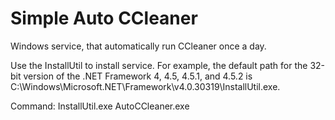 # Simple Auto CCleaner
Windows service, that automatically run CCleaner once a day. 

Use the InstallUtil to install service. For example, the default path for the 32-bit version of the .NET Framework 4, 4.5, 4.5.1, and 4.5.2 is C:\Windows\Microsoft.NET\Framework\v4.0.30319\InstallUtil.exe.

Command: InstallUtil.exe AutoCCleaner.exe
